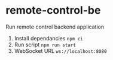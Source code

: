 # remote-control-be

Run remote control backend application
1. Install dependancies `npm ci`
2. Run script `npm run start`
3. WebSocket URL `ws://localhost:8080`
